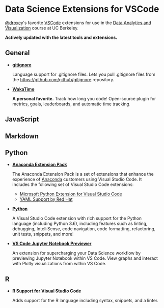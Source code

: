 <!-- TITLE: VSCode Extensions -->
<!-- SUBTITLE: Data Science Extensions for VSCode -->

# Data Science Extensions for VSCode

[@droxey](https://www.github.com/droxey)'s favorite [VSCode](https://code.visualstudio.com) extensions for use in the [Data Analytics and Visualization](https://bootcamp.berkeley.edu/data/curriculum/) course at UC Berkeley.

**Actively updated with the latest tools and extensions.**

## General

* **[gitignore](https://marketplace.visualstudio.com/items?itemName=codezombiech.gitignore)**

    Language support for .gitignore files. Lets you pull .gitignore files from the <https://github.com/github/gitignore> repository.

* **[WakaTime](https://wakatime.com/vs-code)**

    **A personal favorite.** Track how long you code! Open-source plugin for metrics, goals, leaderboards, and automatic time tracking.

## JavaScript

## Markdown

## Python

* **[Anaconda Extension Pack](https://marketplace.visualstudio.com/items?itemName=ms-python.anaconda-extension-pack)**

    The Anaconda Extension Pack is a set of extensions that enhance the experience of [Anaconda](https://www.anaconda.com/distribution/) customers using Visual Studio Code. It includes the following set of Visual Studio Code extensions:

    * [Microsoft Python Extension for Visual Studio Code](https://marketplace.visualstudio.com/items?itemName=ms-python.python)
    * [YAML Support by Red Hat](https://marketplace.visualstudio.com/items?itemName=redhat.vscode-yaml)

* **[Python](https://marketplace.visualstudio.com/items?itemName=ms-python.python)**

    A Visual Studio Code extension with rich support for the Python language (including Python 3.6), including features such as linting, debugging, IntelliSense, code navigation, code formatting, refactoring, unit tests, snippets, and more!

* **[VS Code Jupyter Notebook Previewer](https://marketplace.visualstudio.com/items?itemName=jithurjacob.nbpreviewer)**

    An extension for supercharging your Data Science workflow by previewing Jupyter Notebook within VS Code. View graphs and interact with Plotly visualizations from within VS Code.

## R

* **[R Support for Visual Studio Code](https://marketplace.visualstudio.com/items?itemName=Ikuyadeu.r)**

    Adds support for the R language including syntax, snippets, and a linter.
